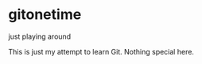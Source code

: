 gitonetime
==========

just playing around

This is just my attempt to learn Git.  Nothing special here.

